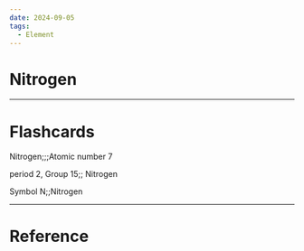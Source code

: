 ```yaml
---
date: 2024-09-05
tags:
  - Element
---
```

# Nitrogen



---
# Flashcards
Nitrogen;;;Atomic number 7
<!--SR:!2000-01-01,1,250!2024-09-10,2,248-->
period 2, Group 15;; Nitrogen
<!--SR:!2024-09-10,2,230-->
Symbol N;;Nitrogen


---
# Reference
